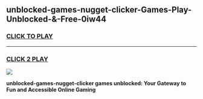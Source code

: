 
## unblocked-games-nugget-clicker-Games-Play-Unblocked-&-Free-0iw44
<h3>
<a href="https://premium76.site?title=unblocked-games-nugget-clicker&ref=24A">CLICK TO PLAY</a></h3>
<hr>

<h3>
<a href="https://premium76.site?title=unblocked-games-nugget-clicker&ref=24A">CLICK 2 PLAY</a>
  
</h3>

<a href="https://premium76.site?title=unblocked-games-nugget-clicker&ref=24A"><img src="https://clearcache.store/games.png"></a>


**unblocked-games-nugget-clicker games unblocked: Your Gateway to Fun and Accessible Online Gaming**
